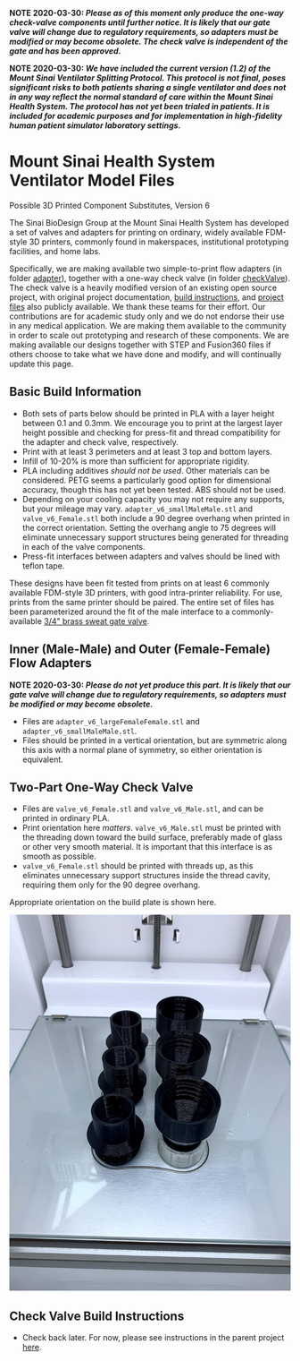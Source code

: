 **NOTE 2020-03-30: *Please as of this moment only produce the one-way check-valve components until further notice. It is likely that our gate valve will change due to regulatory requirements, so adapters must be modified or may become obsolete. The check valve is independent of the gate and has been approved.***

**NOTE 2020-03-30: *We have included the current version (1.2) of the Mount Sinai Ventilator Splitting Protocol. This protocol is not final, poses significant risks to both patients sharing a single ventilator and does not in any way reflect the normal standard of care within the Mount Sinai Health System. The protocol has not yet been trialed in patients. It is included for academic purposes and for implementation in high-fidelity human patient simulator laboratory settings.***

# Mount Sinai Health System Ventilator Model Files
Possible 3D Printed Component Substitutes, Version 6

The Sinai BioDesign Group at the Mount Sinai Health System has developed a set of valves and adapters for printing on ordinary, widely available FDM-style 3D printers, commonly found in makerspaces, institutional prototyping facilities, and home labs. 

Specifically, we are making available two simple-to-print flow adapters (in folder [adapter](https://github.com/acoastalfog/sinai-ventilator-components/blob/master/adapter)), together with a one-way check valve (in folder [checkValve](https://github.com/acoastalfog/sinai-ventilator-components/blob/master/checkValve)). The check valve is a heavily modified version of an existing open source project, with original project documentation, [build instructions](https://youtu.be/sCIX3egYKQM), and [project files](https://cad.onshape.com/documents/5c996e71d2872726995198bf/w/40c80b6ee82124a954fda09d/e/5520dc2a611624c9350b6dc1) also publicly available. We thank these teams for their effort. Our contributions are for academic study only and we do not endorse their use in any medical application. We are making them available to the community in order to scale out prototyping and research of these components. We are making available our designs together with STEP and Fusion360 files if others choose to take what we have done and modify, and will continually update this page.

## Basic Build Information
* Both sets of parts below should be printed in PLA with a layer height between 0.1 and 0.3mm. We encourage you to print at the largest layer height possible and checking for press-fit and thread compatibility for the adapter and check valve, respectively.
* Print with at least 3 perimeters and at least 3 top and bottom layers.
* Infill of 10-20% is more than sufficient for appropriate rigidity. 
* PLA including additives *should not be used*. Other materials can be considered. PETG seems a particularly good option for dimensional accuracy, though this has not yet been tested. ABS should not be used.
* Depending on your cooling capacity you may not require any supports, but your mileage may vary. `adapter_v6_smallMaleMale.stl` and `valve_v6_Female.stl` both include a 90 degree overhang when printed in the correct orientation. Setting the overhang angle to 75 degrees will eliminate unnecessary support structures being generated for threading in each of the valve components.
* Press-fit interfaces between adapters and valves should be lined with teflon tape.

These designs have been fit tested from prints on at least 6 commonly available FDM-style 3D printers, with good intra-printer reliability. For use, prints from the same printer should be paired. The entire set of files has been parameterized around the fit of the male interface to a commonly-available [3/4" brass sweat gate valve](https://www.homedepot.com/p/Everbilt-3-4-in-Brass-Sweat-x-Sweat-Gate-Valve-170-4-34-EB/308593230).

## Inner (Male-Male) and Outer (Female-Female) Flow Adapters
**NOTE 2020-03-30: *Please do not yet produce this part. It is likely that our gate valve will change due to regulatory requirements, so adapters must be modified or may become obsolete.***
* Files are `adapter_v6_largeFemaleFemale.stl` and `adapter_v6_smallMaleMale.stl`.
* Files should be printed in a vertical orientation, but are symmetric along this axis with a normal plane of symmetry, so either orientation is equivalent. 

## Two-Part One-Way Check Valve
* Files are `valve_v6_Female.stl` and `valve_v6_Male.stl`, and can be printed in ordinary PLA.
* Print orientation here *matters*. `valve_v6_Male.stl` must be printed with the threading down toward the build surface, preferably made of glass or other very smooth material. It is important that this interface is as smooth as possible.
* `valve_v6_Female.stl` should be printed with threads up, as this eliminates unnecessary support structures inside the thread cavity, requiring them only for the 90 degree overhang.

Appropriate orientation on the build plate is shown here.

![Check Valve On Glass Build Plate](https://github.com/acoastalfog/sinai-ventilator-components/blob/master/media/checkValveOnPlate.jpg)

## Check Valve Build Instructions
* Check back later. For now, please see instructions in the parent project [here](https://youtu.be/sCIX3egYKQM).
